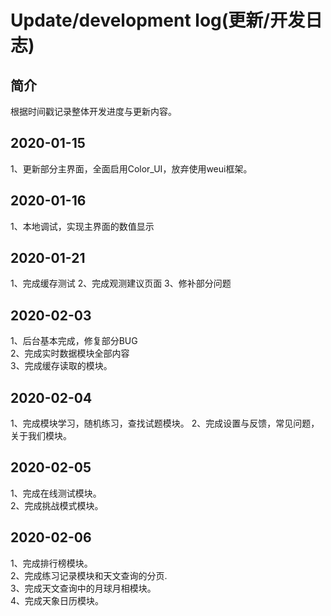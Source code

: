 # Update/development log(更新/开发日志)

## 简介

根据时间戳记录整体开发进度与更新内容。

## 2020-01-15

1、更新部分主界面，全面启用Color_UI，放弃使用weui框架。  

## 2020-01-16

1、本地调试，实现主界面的数值显示

## 2020-01-21
1、完成缓存测试
2、完成观测建议页面
3、修补部分问题

## 2020-02-03  
1、后台基本完成，修复部分BUG  
2、完成实时数据模块全部内容  
3、完成缓存读取的模块。  

## 2020-02-04  
1、完成模块学习，随机练习，查找试题模块。
2、完成设置与反馈，常见问题，关于我们模块。

## 2020-02-05 
1、完成在线测试模块。  
2、完成挑战模式模块。  

## 2020-02-06  
1、完成排行榜模块。    
2、完成练习记录模块和天文查询的分页.    
3、完成天文查询中的月球月相模块。  
4、完成天象日历模块。